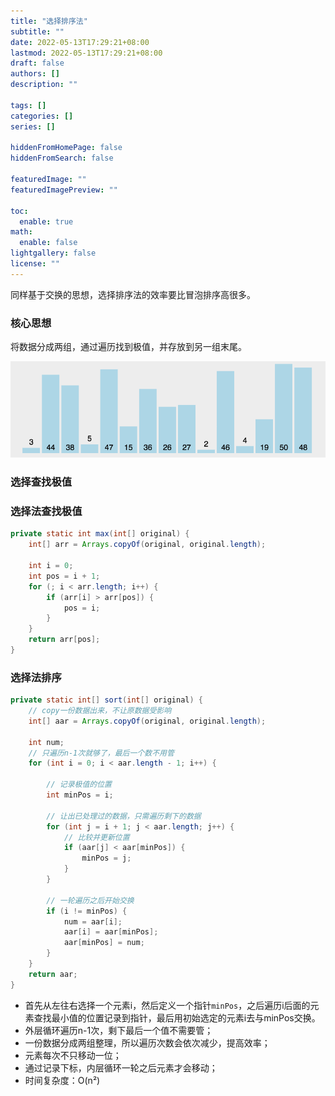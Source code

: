 ```yaml
---
title: "选择排序法"
subtitle: ""
date: 2022-05-13T17:29:21+08:00
lastmod: 2022-05-13T17:29:21+08:00
draft: false
authors: []
description: ""

tags: []
categories: []
series: []

hiddenFromHomePage: false
hiddenFromSearch: false

featuredImage: ""
featuredImagePreview: ""

toc:
  enable: true
math:
  enable: false
lightgallery: false
license: ""
---
```

同样基于交换的思想，选择排序法的效率要比冒泡排序高很多。
<!--more-->

### 核心思想

将数据分成两组，通过遍历找到极值，并存放到另一组末尾。

![选择排序](选择排序.gif)

### 选择查找极值

### 选择法查找极值

```java
private static int max(int[] original) {
    int[] arr = Arrays.copyOf(original, original.length);

    int i = 0;
    int pos = i + 1;
    for (; i < arr.length; i++) {
        if (arr[i] > arr[pos]) {
            pos = i;
        }
    }
    return arr[pos];
}
```

### 选择法排序

```java
private static int[] sort(int[] original) {
    // copy一份数据出来，不让原数据受影响
    int[] aar = Arrays.copyOf(original, original.length);

    int num;
    // 只遍历n-1次就够了，最后一个数不用管
    for (int i = 0; i < aar.length - 1; i++) {

        // 记录极值的位置
        int minPos = i;

        // 让出已处理过的数据，只需遍历剩下的数据
        for (int j = i + 1; j < aar.length; j++) {
            // 比较并更新位置
            if (aar[j] < aar[minPos]) {
                minPos = j;
            }
        }

        // 一轮遍历之后开始交换
        if (i != minPos) {
            num = aar[i];
            aar[i] = aar[minPos];
            aar[minPos] = num;
        }
    }
    return aar;
}
```

- 首先从左往右选择一个元素i，然后定义一个指针`minPos`，之后遍历i后面的元素查找最小值的位置记录到指针，最后用初始选定的元素i去与minPos交换。
- 外层循环遍历n-1次，剩下最后一个值不需要管；
- 一份数据分成两组整理，所以遍历次数会依次减少，提高效率；
- 元素每次不只移动一位；
- 通过记录下标，内层循环一轮之后元素才会移动；
- 时间复杂度：O(n²)